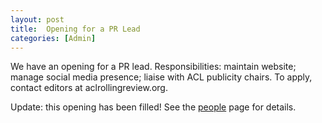 ```yaml
---
layout: post
title:  Opening for a PR Lead
categories: [Admin]
---
```


We have an opening for a PR lead. Responsibilities: maintain website; manage social media presence; liaise with ACL publicity chairs. To apply, contact editors at aclrollingreview.org.

Update: this opening has been filled! See the [people](https://aclrollingreview.org/people) page for details. 
